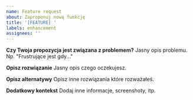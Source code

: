 ```yaml
---
name: Feature request
about: Zaproponuj nową funkcję
title: '[FEATURE] '
labels: enhancement
assignees: ''
---
```


**Czy Twoja propozycja jest związana z problemem?**
Jasny opis problemu. Np. "Frustrujące jest gdy..."

**Opisz rozwiązanie**
Jasny opis czego oczekujesz.

**Opisz alternatywy**
Opisz inne rozwiązania które rozważałeś.

**Dodatkowy kontekst**
Dodaj inne informacje, screenshoty, itp.
